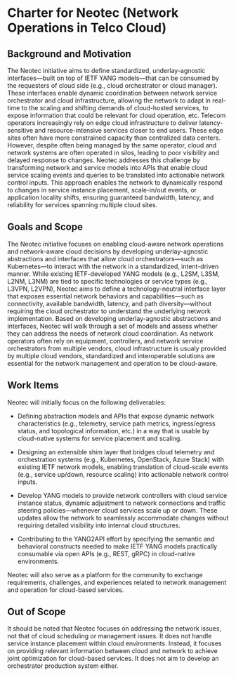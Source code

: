 # Charter for Neotec (Network Operations in Telco Cloud) 
 
## Background and Motivation

The Neotec initiative aims to define standardized, underlay-agnostic interfaces—built on top of IETF YANG models—that can be consumed by the requesters of cloud side (e.g., cloud orchestrator or cloud manager). These interfaces enable dynamic coordination between network service orchestrator and cloud infrastructure, allowing the network to adapt in real-time to the scaling and shifting demands of cloud-hosted services, to expose information that could be relevant for cloud operation, etc. 
Telecom operators increasingly rely on edge cloud infrastructure to deliver latency-sensitive and resource-intensive services closer to end users. These edge sites often have more constrained capacity than centralized data centers. However, despite often being managed by the same operator, cloud and network systems are often operated in silos, leading to poor visibility and delayed response to changes. Neotec addresses this challenge by transforming network and service models into APIs that enable cloud service scaling events and queries to be translated into actionable network control inputs. This approach enables the network to dynamically respond to changes in service instance placement, scale-in/out events, or application locality shifts, ensuring guaranteed bandwidth, latency, and reliability for services spanning multiple cloud sites.

## Goals and Scope
The Neotec initiative focuses on enabling cloud-aware network operations and network-aware cloud decisions by developing underlay-agnostic abstractions and interfaces that allow cloud orchestrators—such as Kubernetes—to interact with the network in a standardized, intent-driven manner. While existing IETF-developed YANG models (e.g., L2SM, L3SM, L2NM, L3NM) are tied to specific technologies or service types (e.g., L3VPN, L2VPN), Neotec aims to define a technology-neutral interface layer that exposes essential network behaviors and capabilities—such as connectivity, available bandwidth, latency, and path diversity—without requiring the cloud orchestrator to understand the underlying network implementation. Based on developing underlay-agnostic abstractions and interfaces, Neotec will walk through a set of models and assess whether they can address the needs of network cloud coordination. As network operators often rely on equipment, controllers, and network service orchestrators from multiple vendors, cloud infrastructure is usualy provided by multiple cloud vendors, standardized and interoperable solutions are essential for the network management and operation to be cloud-aware. 

## Work Items
Neotec will initially focus on the following deliverables:
* Defining abstraction models and APIs that expose dynamic network characteristics (e.g., telemetry, service path metrics, ingress/egress status, and topological information, etc.) in a way that is usable by cloud-native systems for service placement and scaling.

* Designing an extensible shim layer that bridges cloud telemetry and orchestration systems (e.g., Kubernetes, OpenStack, Azure Stack) with existing IETF network models, enabling translation of cloud-scale events (e.g., service up/down, resource scaling) into actionable network control inputs.

* Develop YANG models to provide network controllers with cloud service instance status, dynamic adjustment to network connections and traffic steering policies—whenever cloud services scale up or down. These updates allow the network to seamlessly accommodate changes without requiring detailed visibility into internal cloud structures.

* Contributing to the YANG2API effort by specifying the semantic and behavioral constructs needed to make IETF YANG models practically consumable via open APIs (e.g., REST, gRPC) in cloud-native environments. 

Neotec will also serve as a platform for the community to exchange requirements, challenges, and experiences related to network management and operation for cloud-based services.


## Out of Scope
It should be noted that Neotec focuses on addressing the network issues, not that of cloud scheduling or management issues. It does not handle service instance placement within cloud environments. Instead, it focuses on providing relevant information between cloud and network to achieve joint optimization for cloud-based services. It does not aim to develop an orchestrator production system either.

